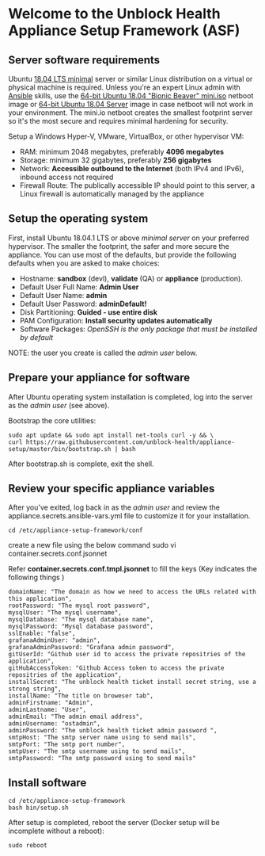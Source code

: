 # Welcome to the Unblock Health Appliance Setup Framework (ASF)

## Server software requirements

Ubuntu [18.04 LTS minimal](https://help.ubuntu.com/community/Installation/MinimalCD) server or similar Linux distribution on a virtual or physical machine is required. Unless you're an expert Linux admin with [Ansible](https://www.ansible.com/) skills, use the [64-bit Ubuntu 18.04 "Bionic Beaver" mini.iso](http://archive.ubuntu.com/ubuntu/dists/bionic/main/installer-amd64/current/images/netboot/mini.iso) netboot image or [64-bit Ubuntu 18.04 Server](https://www.ubuntu.com/download/server) image in case netboot will not work in your environment. The mini.io netboot creates the smallest footprint server so it's the most secure and requires minimal hardening for security.

Setup a Windows Hyper-V, VMware, VirtualBox, or other hypervisor VM:

* RAM: minimum 2048  megabytes, preferably **4096 megabytes**
* Storage: minimum 32 gigabytes, preferably **256 gigabytes**
* Network: **Accessible outbound to the Internet** (both IPv4 and IPv6), inbound access not required
* Firewall Route: The publically accessible IP should point to this server, a Linux firewall is automatically managed by the appliance

## Setup the operating system

First, install Ubuntu 18.04.1 LTS or above *minimal server* on your preferred hypervisor. The smaller the footprint, the safer and more secure the appliance. You can use most of the defaults, but provide the following defaults when you are asked to make choices:

* Hostname: **sandbox** (devl), **validate** (QA) or **appliance** (production).
* Default User Full Name: **Admin User**
* Default User Name: **admin**
* Default User Password: **adminDefault!**
* Disk Partitioning: **Guided - use entire disk**
* PAM Configuration: **Install security updates automatically**
* Software Packages: *OpenSSH is the only package that must be installed by default*

NOTE: the user you create is called the *admin user* below. 

## Prepare your appliance for software

After Ubuntu operating system installation is completed, log into the server as the *admin user* (see above).

Bootstrap the core utilities:
	
    sudo apt update && sudo apt install net-tools curl -y && \
    curl https://raw.githubusercontent.com/unblock-health/appliance-setup/master/bin/bootstrap.sh | bash

After bootstrap.sh is complete, exit the shell.

## Review your specific appliance variables

After you've exited, log back in as the *admin user* and review the appliance.secrets.ansible-vars.yml file to customize it for your installation. 

    cd /etc/appliance-setup-framework/conf
create a new file using the below command
    sudo vi container.secrets.conf.jsonnet

Refer **container.secrets.conf.tmpl.jsonnet** to fill the keys (Key indicates the following things )

    domainName: "The domain as how we need to access the URLs related with this application",
    rootPassword: "The mysql root password",
    mysqlUser: "The mysql username",
    mysqlDatabase: "The mysql database name",
    mysqlPassword: "Mysql database password",
    sslEnable: "false",
    grafanaAdminUser: "admin",
    grafanaAdminPassword: "Grafana admin password",
    gitUserId: "Github user id to access the private repositries of the application",
    gitHubAccessToken: "Github Access token to access the private repositries of the application",
    installSecret: "The unblock health ticket install secret string, use a strong string",
    installName: "The title on broweser tab",
    adminFirstname: "Admin",
    adminLastname: "User",
    adminEmail: "The admin email address",
    adminUsername: "ostadmin",
    adminPassword: "The unblock health ticket admin password ",
    smtpHost: "The smtp server name using to send mails",
    smtpPort: "The smtp port number",
    smtpUser: "The smtp username using to send mails",
    smtpPassword: "The smtp password using to send mails"
 

## Install software

    cd /etc/appliance-setup-framework
    bash bin/setup.sh

After setup is completed, reboot the server (Docker setup will be incomplete without a reboot):

    sudo reboot

